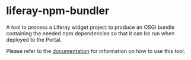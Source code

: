 # liferay-npm-bundler

A tool to process a Liferay widget project to produce an OSGi bundle containing the needed npm dependencies so that it can be run when deployed to the Portal.

Please refer to the [documentation](https://github.com/liferay/liferay-frontend-projects/tree/master/maintenance/projects/js-toolkit/docs/How-to-use-liferay-npm-bundler.md) for information on how to use this tool.
